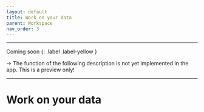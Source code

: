 ```yaml
---
layout: default
title: Work on your data
parent: Workspace
nav_order: 3
---
```


---

Coming soon
{: .label .label-yellow }

&rarr; The function of the following description is not yet implemented in the app. This is a preview only!

---

# Work on your data